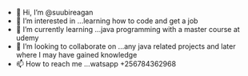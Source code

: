- 👋 Hi, I’m @suubireagan
- 👀 I’m interested in ...learning how to code and get a job 
- 🌱 I’m currently learning ...java programming with a master course at udemy
- 💞️ I’m looking to collaborate on ...any java related projects and later where I may have gained knowledge
- 📫 How to reach me ...watsapp +256784362968

<!---
suubireagan/suubireagan is a ✨ special ✨ repository because its `README.md` (this file) appears on your GitHub profile.
You can click the Preview link to take a look at your changes.
--->
